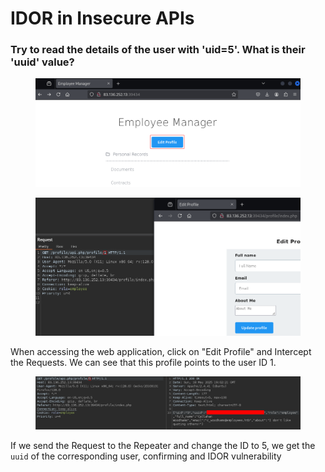 # IDOR in Insecure APIs

### Try to read the details of the user with 'uid=5'. What is their 'uuid' value?

<figure><img src="../../../.gitbook/assets/image (1) (1) (1) (1) (1) (1) (1).png" alt=""><figcaption></figcaption></figure>

<figure><img src="../../../.gitbook/assets/image (5) (1) (1) (1).png" alt=""><figcaption></figcaption></figure>

When accessing the web application, click on "Edit Profile" and Intercept the Requests. We can see that this profile points to the user ID 1.

<figure><img src="../../../.gitbook/assets/image (3) (1) (1) (1) (1) (1) (1).png" alt=""><figcaption></figcaption></figure>

If we send the Request to the Repeater and change the ID to 5, we get the `uuid` of the corresponding user, confirming and IDOR vulnerability

